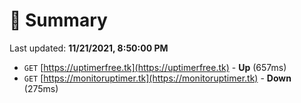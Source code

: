 # 📖 Summary
Last updated: **11/21/2021, 8:50:00 PM**

- `GET` [https://uptimerfree.tk](https://uptimerfree.tk) - **Up** (657ms)
- `GET` [https://monitoruptimer.tk](https://monitoruptimer.tk) - **Down** (275ms)
